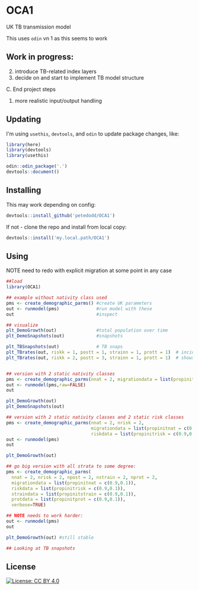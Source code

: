 # OCA1
UK TB transmission model

This uses `odin` vn 1 as this seems to work


## Work in progress:

2. introduce TB-related index layers
3. decide on and start to implement TB model structure

C. End project steps
1. more realistic input/output handling



## Updating

I'm using `usethis`, `devtools`, and `odin` to update package changes, like:
```r
library(here)
library(devtools)
library(usethis)

odin::odin_package('.')
devtools::document()

```

## Installing

This may work depending on config:
```r
devtools::install_github('petedodd/OCA1')
```

If not - clone the repo and install from local copy:

```r
devtools::install('my.local.path/OCA1')
```


## Using

NOTE need to redo with explicit migration at some point in any case

```r
##load
library(OCA1)

## example without nativity class used
pms <- create_demographic_parms() #create UK parameters
out <- runmodel(pms)              #run model with these
out                               #inspect

## visualize
plt_DemoGrowth(out)               #total population over time
plt_DemoSnapshots(out)            #snapshots

plt_TBSnapshots(out)              # TB snaps
plt_TBrates(out, riskk = 1, postt = 1, strainn = 1, prott = 1)  # incidence and notif rates
plt_TBrates(out, riskk = 2, postt = 3, strainn = 1, prott = 1)  # shows missing data so use proper level


## version with 2 static nativity classes
pms <- create_demographic_parms(nnat = 2, migrationdata = list(propinitnat = c(0.9,0.1)))
out <- runmodel(pms,raw=FALSE)
out

plt_DemoGrowth(out)
plt_DemoSnapshots(out)

## version with 2 static nativity classes and 2 static risk classes
pms <- create_demographic_parms(nnat = 2, nrisk = 2,
                                migrationdata = list(propinitnat = c(0.9,0.1)),
                                riskdata = list(propinitrisk = c(0.9,0.1)))
out <- runmodel(pms)
out

plt_DemoGrowth(out)

## go big version with all strata to some degree:
pms <- create_demographic_parms(
  nnat = 2, nrisk = 2, npost = 2, nstrain = 2, nprot = 2,
  migrationdata = list(propinitnat = c(0.9,0.1)),
  riskdata = list(propinitrisk = c(0.9,0.1)),
  straindata = list(propinitstrain = c(0.9,0.1)),
  protdata = list(propinitprot = c(0.9,0.1)),
  verbose=TRUE)

## NOTE needs to work harder:
out <- runmodel(pms)
out

plt_DemoGrowth(out) #still stable

## Looking at TB snapshots


```




## License

[![License: CC BY 4.0](https://img.shields.io/badge/License-CC_BY_4.0-lightgrey.svg)](https://creativecommons.org/licenses/by/4.0/)

